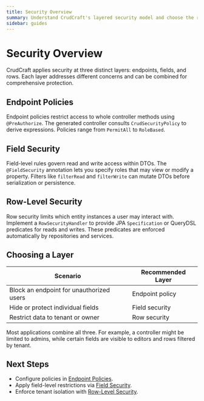 ```yaml
---
title: Security Overview
summary: Understand CrudCraft's layered security model and choose the right approach.
sidebar: guides
---
```


# Security Overview

CrudCraft applies security at three distinct layers: endpoints, fields, and rows. Each layer addresses different concerns and can be combined for comprehensive protection.

## Endpoint Policies

Endpoint policies restrict access to whole controller methods using `@PreAuthorize`. The generated controller consults `CrudSecurityPolicy` to derive expressions. Policies range from `PermitAll` to `RoleBased`.

## Field Security

Field-level rules govern read and write access within DTOs. The `@FieldSecurity` annotation lets you specify roles that may view or modify a property. Filters like `filterRead` and `filterWrite` can mutate DTOs before serialization or persistence.

## Row-Level Security

Row security limits which entity instances a user may interact with. Implement a `RowSecurityHandler` to provide JPA `Specification` or QueryDSL predicates for reads and writes. These predicates are enforced automatically by repositories and services.

## Choosing a Layer

| Scenario | Recommended Layer |
|----------|------------------|
| Block an endpoint for unauthorized users | Endpoint policy |
| Hide or protect individual fields | Field security |
| Restrict data to tenant or owner | Row security |

Most applications combine all three. For example, a controller might be limited to admins, while certain fields are visible to editors and rows filtered by tenant.

## Next Steps

- Configure policies in [Endpoint Policies](/guides/security/policies.md).
- Apply field-level restrictions via [Field Security](/guides/security/field-security.md).
- Enforce tenant isolation with [Row-Level Security](/guides/security/row-security.md).

